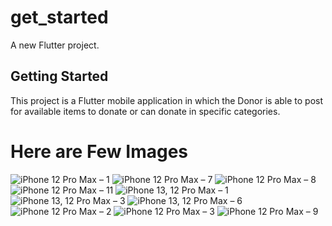 # get_started

A new Flutter project.

## Getting Started

This project is a Flutter mobile application in which the Donor is able to post for available items to donate or can donate in specific categories. 

# Here are Few Images
![iPhone 12 Pro Max – 1](https://user-images.githubusercontent.com/74305271/162811449-796ded13-aa1c-4a87-b20e-cc9536cd4ad5.png)
![iPhone 12 Pro Max – 7](https://user-images.githubusercontent.com/74305271/162811673-0a3899f7-af39-4a22-9fe3-91971363c884.png)
![iPhone 12 Pro Max – 8](https://user-images.githubusercontent.com/74305271/162811684-0eef5758-1272-4660-9706-c76e7fb0df33.png)
![iPhone 12 Pro Max – 11](https://user-images.githubusercontent.com/74305271/162811691-b28c3228-da0c-4bee-a086-ff80d6f2c8c6.png)
![iPhone 13, 12 Pro Max – 1](https://user-images.githubusercontent.com/74305271/162811694-49ba7813-0200-4d98-8888-2253d399c954.png)
![iPhone 13, 12 Pro Max – 3](https://user-images.githubusercontent.com/74305271/162811698-0933fcaf-639e-43e3-9f8b-6093240d5be1.png)
![iPhone 13, 12 Pro Max – 6](https://user-images.githubusercontent.com/74305271/162811704-9b1a21d3-9d05-41bf-91a6-24b4e54ebab2.png)
![iPhone 12 Pro Max – 2](https://user-images.githubusercontent.com/74305271/162811710-4407015b-3069-4624-b2a6-8a2d5ea03542.png)
![iPhone 12 Pro Max – 3](https://user-images.githubusercontent.com/74305271/162811712-602dd26f-a717-4b08-9814-8b72d951bcd5.png)
![iPhone 12 Pro Max – 9](https://user-images.githubusercontent.com/74305271/162811764-6632e400-b1e9-4483-b849-251979edb925.png)
